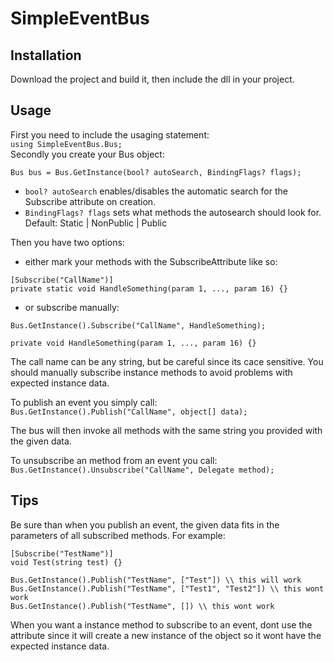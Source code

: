 # SimpleEventBus
## Installation
Download the project and build it, then include the dll in your project.
## Usage
First you need to include the usaging statement: \
`using SimpleEventBus.Bus;` \
Secondly you create your Bus object:
```
Bus bus = Bus.GetInstance(bool? autoSearch, BindingFlags? flags);
```
- `bool? autoSearch` enables/disables the automatic search for the Subscribe attribute on creation.
- `BindingFlags? flags` sets what methods the autosearch should look for. Default: Static | NonPublic | Public

Then you have two options:
- either mark your methods with the SubscribeAttribute like so: 
```
[Subscribe("CallName")]
private static void HandleSomething(param 1, ..., param 16) {}
```
- or subscribe manually: 
``` 
Bus.GetInstance().Subscribe("CallName", HandleSomething);

private void HandleSomething(param 1, ..., param 16) {}
```

The call name can be any string, but be careful since its cace sensitive.
You should manually subscribe instance methods to avoid problems with expected instance data.

To publish an event you simply call: \
`Bus.GetInstance().Publish("CallName", object[] data);`

The bus will then invoke all methods with the same string you provided with the given data. 

To unsubscribe an method from an event you call: <br>
`Bus.GetInstance().Unsubscribe("CallName", Delegate method);`

## Tips
Be sure than when you publish an event, the given data fits in the parameters of all subscribed methods. 
For example: 
```
[Subscribe("TestName")]
void Test(string test) {}

Bus.GetInstance().Publish("TestName", ["Test"]) \\ this will work
Bus.GetInstance().Publish("TestName", ["Test1", "Test2"]) \\ this wont work
Bus.GetInstance().Publish("TestName", []) \\ this wont work
```

When you want a instance method to subscribe to an event, dont use the attribute since it will create a new instance of the object so it wont have the expected instance data.

